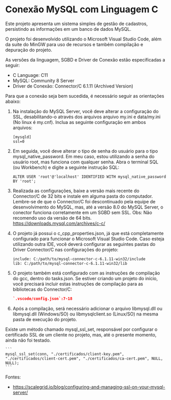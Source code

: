 # Conexão MySQL com Linguagem C

Este projeto apresenta um sistema simples de gestão de cadastros, persistindo as informações em um banco de dados MySQL.

O projeto foi desenvolvido utilizando o Microsoft Visual Studio Code, além da suite do MinGW para uso de recursos e também compilação e depuração do projeto.

As versões da linguagem, SGBD e Driver de Conexão estão especificadas a seguir:
 * C Language: C11
 * MySQL: Community 8 Server
 * Driver de Conexão: Connector/C 6.1.11 (Archived Version)

Para que a conexão seja bem sucedida, é necessário seguir as orientações abaixo:

1. Na instalação do MySQL Server, você deve alterar a configuração do SSL, desabilitando-o através dos arquivos arquivo my.ini e data/my.ini (No linux é my.cnf). Inclua as seguinte configuração em ambos arquivos:
    ```
    [mysqld]
    ssl=0
    ```

2. Em seguida, você deve alterar o tipo de senha do usuário para o tipo mysql_native_password. Em meu caso, estou utilizando a senha do usuário root, mas funciona com qualquer senha. Abra o terminal SQL (ou Workbench) e digite a seguinte instrução SQL:
    ```
    ALTER USER 'root'@'localhost' IDENTIFIED WITH mysql_native_password BY 'root';
    ```

3. Realizada as configurações, baixe a versão mais recente do Connector/C de 32 bits e instale em alguma pasta do computador. Lembre-se de que o Connector/C foi descontinuado pela equipe de desenvolvimento do MySQL, mas, até a versão 8.0 do MySQL Server, o conector funciona corretamente em um SGBD sem SSL. Obs: Não recomendo uso da versão de 64 bits.
https://downloads.mysql.com/archives/c-c/

4. O projeto já possui o c_cpp_properties.json, já que está completamente configurado para funcionar o Microsoft Visual Studio Code. Caso esteja utilizando outra IDE, você deverá configurar as seguintes pastas do Driver Connector/C nas configurações do projeto:
    ```
    include: C:/path/to/mysql-connector-c-6.1.11-win32/include
    lib: C:/path/to/mysql-connector-c-6.1.11-win32/lib
    ```

5. O projeto também está configurado com as instruções de compilação do gcc, dentro do tasks.json. Se estiver criando um projeto do início, você precisará incluir estas instruções de compilação para as bibliotecas do Connector/C:

    ````json
    `.vscode/config.json`:7-18
    ````
6. Após a compilação, será necessário adicionar o arquivo libmysql.dll ou libmysql.dll (Windows/SO) ou libmysqlclient.so (Linux/SO) na mesma pasta de execução do projeto.


Existe um método chamado mysql_ssl_set, responsável por configurar o certificado SSL de um cliente no projeto, mas, até o presente momento, ainda não foi testado.

    ```
    mysql_ssl_set(conn, "./certificados/client-key.pem", "./certificados/client-cert.pem", "./certificados/ca-cert.pem", NULL, NULL);
    ```

Fontes:
* https://scalegrid.io/blog/configuring-and-managing-ssl-on-your-mysql-server/